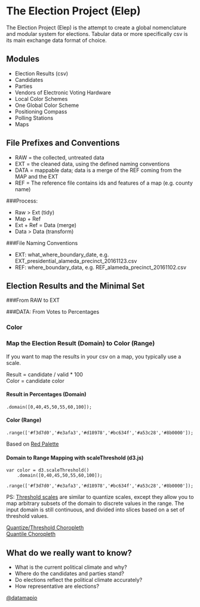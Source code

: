 # The Election Project (Elep)

The Election Project (Elep) is the attempt to create a global nomenclature and modular system for elections. 
Tabular data or more specifically csv is its main exchange data format of choice.

## Modules
- Election Results (csv)
- Candidates
- Parties
- Vendors of Electronic Voting Hardware
- Local Color Schemes
- One Global Color Scheme 
- Positioning Compass 
- Polling Stations
- Maps

## File Prefixes and Conventions
- RAW = the collected, untreated data
- EXT = the cleaned data, using the defined naming conventions
- DATA = mappable data; data is a merge of the REF coming from the MAP and the EXT
- REF = The reference file contains ids and features of a map (e.g. county name)

###Process:        
- Raw > Ext  (tidy)
- Map + Ref  
- Ext + Ref = Data (merge)
- Data > Data (transform)

###File Naming Conventions
- EXT: what_where_boundary_date, e.g. EXT_presidential_alameda_precinct_20161123.csv
- REF: where_boundary_data, e.g. REF_alameda_precinct_20161102.csv

## Election Results and the Minimal Set
###From RAW to EXT

###DATA: From Votes to Percentages





### Color

### Map the Election Result (Domain) to Color (Range)

If you want to map the results in your csv on a map, you typically use a scale. 

Result = candidate / valid * 100     
Color = candidate color     

#### Result in Percentages (Domain)
```
.domain([0,40,45,50,55,60,100]);
```
    
#### Color (Range)
```
.range(['#f3d7d0','#e3afa3','#d18978','#bc634f','#a53c28','#8b0000']);
```
Based on [Red Palette](https://gka.github.io/palettes/#colors=white,darkred|steps=7|bez=1|coL=1)


#### Domain to Range Mapping with scaleThreshold (d3.js)
```
var color = d3.scaleThreshold()
    .domain([0,40,45,50,55,60,100]);
    .range(['#f3d7d0','#e3afa3','#d18978','#bc634f','#a53c28','#8b0000']);
```



PS:
[Threshold scales](https://github.com/d3/d3-scale/blob/master/README.md#threshold-scales) are similar to quantize scales, except they allow you to map arbitrary subsets of the domain to discrete values in the range. The input domain is still continuous, and divided into slices based on a set of threshold values. 

[Quantize/Threshold Choropleth](https://bl.ocks.org/mbostock/4060606)        
[Quantile Choropleth](https://bl.ocks.org/mbostock/8ca036b3505121279daf)





## What do we really want to know?
- What is the current political climate and why?
- Where do the candidates and parties stand?
- Do elections reflect the political climate accurately?
- How representative are elections?

              

[@datamapio](https://twitter.com/datamapio)



